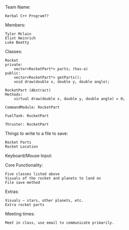 Team Name: 

	Kerbal C++ Program??

Members:

	Tyler Mclain
	Eliot Heinrich
	Luke Beatty

Classes:

	Rocket
	private:
		vector<RocketPart*> parts; (has-a)
	public:
		vector<RocketPart*> getParts();
		void draw(double x, double y, double angle);

	RocketPart (Abstract)
	Methods:
		virtual draw(double x, double y, double angle) = 0;

	CommandModule: RocketPart

	FuelTank: RocketPart

	Thruster: RocketPart

Things to write to a file to save:

	Rocket Parts
	Rocket Location

Keyboard/Mouse Input:

Core Functionality:

	Five classes listed above
	Visuals of the rocket and planets to land on
	File save method

Extras:

	Visuals – stars, other planets, etc.
	Extra rocket parts

Meeting times:

	Meet in class, use email to communicate primarily.
